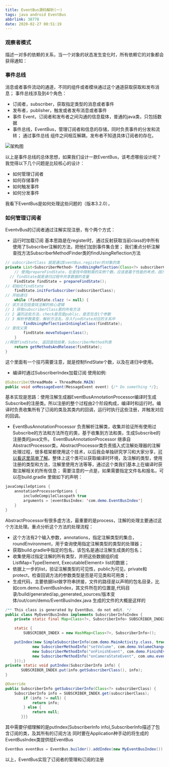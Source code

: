 ```yaml
---
title: EventBus源码解析(一)
tags: java android EventBus
abbrlink: 38778
date: 2020-02-27 00:51:19
---
```


### 观察者模式
描述一对多的依赖的关系，当一个对象的状态发生变化时，所有依赖它的对象都会获得通知：
<!-- more -->
### 事件总线
消息或者事件流动的通道，不同的组件或者模块通过这个通道获取获取和发布消息；
事件总线涉及到4个角色：
- 订阅者，subscriber，获取指定类型的消息或者事件
- 发布者，publisher，触发或者发布消息或者事件
- 事件 Event，订阅者和发布者之间沟通的信息载体，普通的java类，只包括数据
- 事件总线，EventBus，管理订阅者和信息的存储，同时负责事件的分发和流转； 
通过事件总线 组件之间相互解耦，发布者不知道具体订阅者的存在。

![架构图](../../img/eventbus-1.png)

以上是事件总线的总体思想，如果我们设计一款EventBus，该考虑哪些设计呢？我觉得以下几个问题是比较核心的设计：
- 如何管理订阅者
- 如何存储事件
- 如何触发事件
- 如何分发事件

我看下EventBus是如何处理这些问题的（版本3.2.0），
### 如何管理订阅者
EventvBus的订阅者通过注解实现注册，有个两个方式：
- 运行时加载订阅
基本思路是在register时，通过反射获取当前class的中所有使用了Subscriber注解的方法，把他们加到事件集合里；
我们重点分析注解查找方法SubscriberMethodFinder类的findUsingReflection方法
```java
// subscriberClass 就是通过EventBus.register的对象的类
private List<SubscriberMethod> findUsingReflection(Class<?> subscriberClass) {
    // 使用prepareFindState，在查找中限制类的实例个数，应该是基于性能的考虑，因为findState是存在多个map用于临时存储订阅者，订阅者所在的类及事件之间的关系
  // findState就是递归过程中共享数据的变量
    FindState findState = prepareFindState();
// 初始化findState
    findState.initForSubscriber(subscriberClass);
// 开始递归
    while (findState.clazz != null) {
// 该方法包括查找注解的核心逻辑
// 1 获取subscriberClass里的所有方法
// 2 遍历这些方法，check是否是public，是否包含1个参数
// 3 解析参数类型，解析方法名，存入findState对应的关系中
        findUsingReflectionInSingleClass(findState);
// 查找父类
        findState.moveToSuperclass();
    }
//释放findState, 返回查找结果，SubscriberMethod列表
    return getMethodsAndRelease(findState);
}
```
这个里面有一个技巧需要注意，就是控制findState个数，以及在递归中使用。

- 编译时通过SubscriberIndex加载订阅
使用如例:
```java
@Subscribe(threadMode = ThreadMode.MAIN)
public void onMessageEvent(MessageEvent event) {/* Do something */};
```
基本实现是思路：使用注解生成器EventBusAnnotationProcessor编译时生成Subscribe的注册类。所以注册的整个过程由2个阶段构成，编译时和运行时。编译时负责收集所有了订阅的类及其类内的回调，运行时执行这些注册，并触发对应的回调。
- EventBusAnnotationProcessor 负责解析注解类，收集并验证所有使用过Subscribe的方法和方法所在的类，基于收集到方法和类，生成Subscribe的注册类的java文件。
EventBusAnnotationProcessor 继承自AbstractProcessor类，AbstractProcessor类负责插入式注解处理器的注解处理过程，很多框架都使用这个技术，以后我会单独研究学习和大家分享，[可以看这里简单了解](https://juejin.im/post/5d35b8846fb9a07efd474a5a)。整体上这个类可以获取编译时环境，及注解的类型，使用注册的类型和方法，注解里使用方法等等，通过这个类我们基本上在编译时获取注解相关的所有信息；
需要注意的一点是，如果需要指定文件名和报名，可以在build.gradle 里做如下的声明：
```java
javaCompileOptions {
    annotationProcessorOptions {
        includeCompileClasspath true
        arguments = [eventBusIndex: 'com.demo.EventBusIndex']
    }
}

```
AbstractProcessor有很多虚方法，最重要的是process，注解的处理主要通过这个方法处理。重点分析这个方法的处理流程：
- 这个方法有2个输入参数，annotations，指定注解类型的集合，roundEnvironment，用于查询使用指定注解类型的类型的处理器；
- 获取build.gradle中指定的包名，该包名是通过注解生成类的包名；
- 收集使用过指定注解的所有类型，并把这些数据组织成ListMap<TypeElement, ExecutableElement> list的数据；
- 依据上一步的list，验证注解类型的可见性，public为可见，private和protect，检查回调方法的参数类型是否是可见类和可用类；
- 生成代码，主要依据list做字符串拼接，文件的路径是以声明的包名目录，比如com.demo.EventBusIndex，其文件所在的位置是,代码目录/build/generated/ap_generated_sources/版本变体/out/com/demo/EventBusIndex.java
生成的文件的大概是这样的

```java
/** This class is generated by EventBus, do not edit. */
public class MyEventBusIndex implements SubscriberInfoIndex {
    private static final Map<Class<?>, SubscriberInfo> SUBSCRIBER_INDEX;

    static {
        SUBSCRIBER_INDEX = new HashMap<Class<?>, SubscriberInfo>();

    putIndex(new SimpleSubscriberInfo(com.demo.MainActivity.class, true, new SubscriberMethodInfo[] {
            new SubscriberMethodInfo("setVolume", com.demo.VolumeChangeEvent.class, ThreadMode.MAIN),
            new SubscriberMethodInfo("onFinishEvent", com.demo.FinishEvent.class, ThreadMode.MAIN),
            new SubscriberMethodInfo("onCameraStateEvent", com.umu.event.CameraStateEvent.class, ThreadMode.MAIN),
    }));}
private static void putIndex(SubscriberInfo info) {
       SUBSCRIBER_INDEX.put(info.getSubscriberClass(), info);
}

@Override
public SubscriberInfo getSubscriberInfo(Class<?> subscriberClass) {
    SubscriberInfo info = SUBSCRIBER_INDEX.get(subscriberClass);
        if (info != null) {
            return info;
        } else {
            return null;
       }}}
```
其中需要仔细理解的是putIndex(SubscriberInfo info),SubscriberInfo描述了包含订阅的类，及其所有的订阅方法
同时要在Application种手动的将生成的EventBusIndex类提供给EventBus
```java
EventBus eventBus = EventBus.builder().addIndex(new MyEventBusIndex()).build();
```
以上，EventBus实现了订阅者的管理和订阅的注册